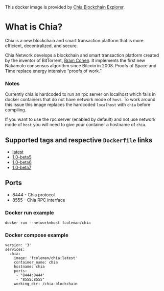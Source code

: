 This docker image is provided by [Chia Blockchain Explorer](https://www.chiaexplorer.com).

# What is Chia?

Chia is a new blockchain and smart transaction platform that is more efficient, decentralized, and secure.

Chia Network develops a blockchain and smart transaction platform created by the inventor of BitTorrent, [Bram Cohen](https://consent.yahoo.com/collectConsent?sessionId=3_cc-session_51f38948-4182-4aaa-819b-acc8787d9490&lang=en-GB&inline=false). It implements the first new Nakamoto consensus algorithm since Bitcoin in 2008. Proofs of Space and Time replace energy intensive “proofs of work.”

### Notes

Currently chia is hardcoded to run an rpc server on localhost which fails in docker containers that do not have network mode of `host`. To work around this issue this image replaces the hardcoded `localhost` with `chia` before compiling.

If you want to use the rpc server (enabled by default) and not use network mode of `host` you will need to give your container a hostname of `chia`.

## Supported tags and respective `Dockerfile` links

- [latest](https://github.com/freddiecoleman/docker-chia/blob/master/Dockerfile)
- [1.0-beta5](https://github.com/freddiecoleman/docker-chia/blob/1.0-beta5/Dockerfile)
- [1.0-beta6](https://github.com/freddiecoleman/docker-chia/blob/1.0-beta6/Dockerfile)
- [1.0-beta7](https://github.com/freddiecoleman/docker-chia/blob/1.0-beta7/Dockerfile)

## Ports

- 8444 - Chia protocol
- 8555 - Chia RPC interface

### Docker run example
```
docker run --network=host fcoleman/chia
```

### Docker compose example

```
version: '3'
services:
  chia:
    image: 'fcoleman/chia:latest'
    container_name: chia
    hostname: chia
    ports:
     - "8444:8444"
     - "8555:8555"
    working_dir: /chia-blockchain
```

